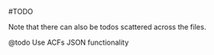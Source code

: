 #TODO

Note that there can also be todos scattered across the files.

@todo Use ACFs JSON functionality